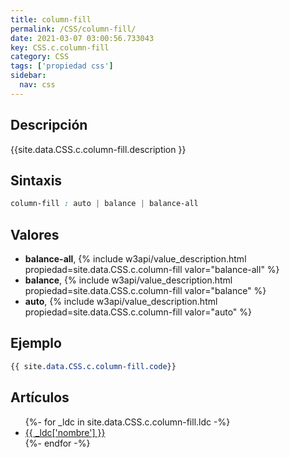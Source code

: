```yaml
---
title: column-fill
permalink: /CSS/column-fill/
date: 2021-03-07 03:00:56.733043
key: CSS.c.column-fill
category: CSS
tags: ['propiedad css']
sidebar: 
  nav: css
---
```


## Descripción
{{site.data.CSS.c.column-fill.description }}

## Sintaxis
~~~css
column-fill : auto | balance | balance-all
~~~

## Valores
* **balance-all**,  {% include w3api/value_description.html propiedad=site.data.CSS.c.column-fill valor="balance-all" %}
* **balance**,  {% include w3api/value_description.html propiedad=site.data.CSS.c.column-fill valor="balance" %}
* **auto**,  {% include w3api/value_description.html propiedad=site.data.CSS.c.column-fill valor="auto" %}

## Ejemplo
~~~css
{{ site.data.CSS.c.column-fill.code}}
~~~

## Artículos
<ul>
{%- for _ldc in site.data.CSS.c.column-fill.ldc -%}
   <li>
       <a href="{{_ldc['url'] }}">{{ _ldc['nombre'] }}</a>
   </li>
{%- endfor -%}
</ul>
